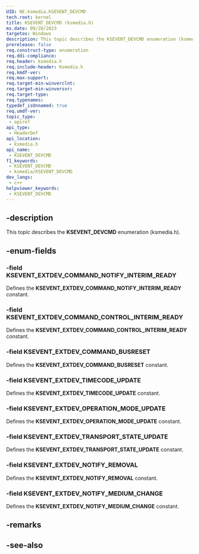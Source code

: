 ```yaml
---
UID: NE:ksmedia.KSEVENT_DEVCMD
tech.root: kernel
title: KSEVENT_DEVCMD (ksmedia.h)
ms.date: 09/28/2023
targetos: Windows
description: This topic describes the KSEVENT_DEVCMD enumeration (ksmedia.h).
prerelease: false
req.construct-type: enumeration
req.ddi-compliance: 
req.header: ksmedia.h
req.include-header: Ksmedia.h
req.kmdf-ver: 
req.max-support: 
req.target-min-winverclnt:
req.target-min-winversvr: 
req.target-type: 
req.typenames: 
typedef_isUnnamed: true
req.umdf-ver: 
topic_type:
 - apiref
api_type:
 - HeaderDef
api_location:
 - ksmedia.h
api_name:
 - KSEVENT_DEVCMD
f1_keywords:
 - KSEVENT_DEVCMD
 - ksmedia/KSEVENT_DEVCMD
dev_langs:
 - c++
helpviewer_keywords:
 - KSEVENT_DEVCMD
---
```


## -description

This topic describes the **KSEVENT_DEVCMD** enumeration (ksmedia.h).

## -enum-fields

### -field KSEVENT_EXTDEV_COMMAND_NOTIFY_INTERIM_READY

Defines the **KSEVENT_EXTDEV_COMMAND_NOTIFY_INTERIM_READY** constant.

### -field KSEVENT_EXTDEV_COMMAND_CONTROL_INTERIM_READY

Defines the **KSEVENT_EXTDEV_COMMAND_CONTROL_INTERIM_READY** constant.

### -field KSEVENT_EXTDEV_COMMAND_BUSRESET

Defines the **KSEVENT_EXTDEV_COMMAND_BUSRESET** constant.

### -field KSEVENT_EXTDEV_TIMECODE_UPDATE

Defines the **KSEVENT_EXTDEV_TIMECODE_UPDATE** constant.

### -field KSEVENT_EXTDEV_OPERATION_MODE_UPDATE

Defines the **KSEVENT_EXTDEV_OPERATION_MODE_UPDATE** constant.

### -field KSEVENT_EXTDEV_TRANSPORT_STATE_UPDATE

Defines the **KSEVENT_EXTDEV_TRANSPORT_STATE_UPDATE** constant.

### -field KSEVENT_EXTDEV_NOTIFY_REMOVAL

Defines the **KSEVENT_EXTDEV_NOTIFY_REMOVAL** constant.

### -field KSEVENT_EXTDEV_NOTIFY_MEDIUM_CHANGE

Defines the **KSEVENT_EXTDEV_NOTIFY_MEDIUM_CHANGE** constant.

## -remarks

## -see-also
